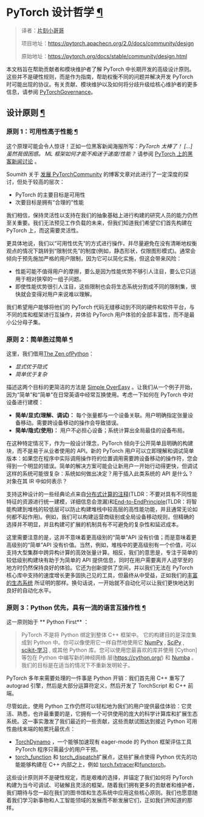 # PyTorch 设计哲学 [¶](#pytorch-design-philosophy "永久链接到此标题")

> 译者：[片刻小哥哥](https://github.com/jiangzhonglian)
>
> 项目地址：<https://pytorch.apachecn.org/2.0/docs/community/design>
>
> 原始地址：<https://pytorch.org/docs/stable/community/design.html>


 本文档旨在帮助贡献者和模块维护者了解 PyTorch 中长期开发的高级设计原则。这些并不是硬性规则，而是作为指南，帮助权衡不同的问题并解决开发 PyTorch 时可能出现的协议。有关贡献、模块维护以及如何将分歧升级给核心维护者的更多信息，请参阅 [PyTorchGovernance](https://pytorch.org/docs/main/community/governance.html)。


## 设计原则 [¶](#design-principles "此标题的固定链接")


### 原则 1：可用性高于性能 [¶](#principle-1-usability-over-performance "Permalink to this header")


 这个原理可能会令人惊讶！正如一位黑客新闻海报所写：*PyTorch 太棒了！ […]虽然我很困惑。 ML 框架如何才能不痴迷于速度/性能？* 请参阅 [PyTorch 上的黑客新闻讨论](https://news.ycombinator.com/item?id=28066093) 。


 Soumith 关于 [发展 PyTorchCommunity](https://soumith.ch/posts/2021/02/forming-opensource/?fbclid=IwAR1bvN_xZ8avGvu14ODJzS8Zp7jX1BOyfuGUf-zoRawpyL-s95Vjxf88W7s) 的博客文章对此进行了一定深度的探讨，但处于较高的层次：



* PyTorch 的主要目标是可用性
* 次要目标是拥有“合理的”性能


 我们相信，保持灵活性以支持在我们的抽象基础上进行构建的研究人员的能力仍然至关重要。我们无法预见工作负载的未来，但我们知道我们希望它们首先构建在 PyTorch 上，而这需要灵活性。


 更具体地说，我们以“可用性优先”的方式进行操作，并尽量避免在没有清晰地权衡观点的情况下跳转到“限制优先”的制度(例如，静态形状，仅限图形模式)。通常会倾向于预先施加严格的用户限制，因为它可以简化实施，但这会带来风险：



* 性能可能不值得用户的摩擦，要么是因为性能优势不够引人注目，要么它只适用于相对狭窄的一组子问题。 
* 即使性能优势很引人注目，这些限制也会将生态系统分割成不同的限制集，很快就会变得对用户来说难以理解。


 我们希望用户能够将他们的 PyTorch 代码无缝移动到不同的硬件和软件平台，与不同的库和框架进行互操作，并体验 PyTorch 用户体验的全部丰富性，而不是最小公分母子集。


### 原则 2：简单胜过简单 [¶](#principle-2-simple-over-easy "永久链接到此标题")


 这里，我们借用[The Zen ofPython](https://peps.python.org/pep-0020/)：



* *显式优于隐式*
* *简单优于复杂*


 描述这两个目标的更简洁的方法是 [Simple OverEasy](https://www.infoq.com/presentations/Simple-Made-Easy/) 。让我们从一个例子开始，因为“简单”和“简单”在日常英语中经常互换使用。考虑一下如何在 PyTorch 中对设备进行建模：



* **简单/显式(理解、调试)：** 每个张量都与一个设备关联。用户明确指定张量设备移动。需要跨设备移动的操作会导致错误。
* **简单/隐式(使用)：** 用户不必担心设备；系统计算出全局最佳的设备布局。


 在这种特定情况下，作为一般设计理念，PyTorch 倾向于公开简单且明确的构建块，而不是易于从业者使用的 API。新的 PyTorch 用户可以立即理解和调试简单版本：如果您在程序中实际调用操作符的位置调用需要跨设备移动的操作符，您会得到一个明显的错误。简单的解决方案可能会让新用户一开始行动得更快，但调试这样的系统可能很复杂：系统如何做出决定？用于插入此类系统的 API 是什么？对象在其 IR 中如何表示？


 支持这种设计的一些经典论点来自[分布式计算的注释](https://dl.acm.org/doi/book/10.5555/974938)(TLDR：不要对具有不同性能特征的资源进行统一建模，详细信息会泄漏)和[End-to-EndPrinciple](http://web.mit.edu/Saltzer/www/publications/endtoend/endtoend.pdf)(TLDR：将智能构建到堆栈的较低层可以防止构建堆栈中较高层的高性能功能，并且通常无论如何都不起作用)。例如，我们可以构建运营商级别或全局设备移动规则，但精确的选择并不明显，并且构建可扩展的机制具有不可避免的复杂性和延迟成本。


 这里需要注意的是，这并不意味着更高级别的“简单”API 没有价值；而是意味着更高级别的“简单”API 没有价值。当然，例如，堆栈中的更高级别有一个价值，可以支持大型集群中跨异构计算的高效张量计算。相反，我们的意思是，专注于简单的较低级别构建块有助于为简单的 API 提供信息，同时在用户需要离开人迹罕至的地方时仍然保持良好的体验。它还为创新提供了空间，并以我们无法在 PyTorch 核心库中支持的速度增长更多固执己见的工具，但最终从中受益，正如我们的[丰富的生态系统](https://pytorch.org/ecosystem/) 所证明的那样。换句话说，一开始就不自动化可以让我们更快地达到良好的自动化水平。


### 原则 3：Python 优先，具有一流的语言互操作性 [¶](#principle-3-python-first-with-best-in-class-language-interoperability "永久链接到此标题")


 这一原则始于 ** Python First** ：



> 
> 
> 
> PyTorch 不是将 Python 绑定到整体 C++ 框架中。
> 它的构建目的是深度集成到 Python 中。你可以像使用它一样自然地使用它
> [NumPy](https://www.numpy.org/) 
> ,
> [SciPy](https://www.scipy.org/) 
> ,
> [scikit-学习](https://scikit-learn.org/) 
> ,
> 或其他 Python 库。您可以使用您最喜欢的库并使用 
> [Cython] 等包在 Python 中编写新的神经网络
> 层(https://cython.org/) 
> 和
> [Numba](http://numba.pydata.org/) 
> 。我们的目标是在适当的情况下不重新发明轮子。
> 
> 
> 


 PyTorch 多年来需要处理的一件事是 Python 开销：我们首先用 C++ 重写了 autograd 引擎，然后是大部分运算符定义，然后开发了 TorchScript 和 C++ 前端。


 尽管如此，使用 Python 工作仍然可以轻松地为我们的用户提供最佳体验：它灵活、熟悉，也许最重要的是，它拥有一个可供使用的庞大的科学计算库和扩展生态系统。这一事实激发了我们最近的一些贡献，这些贡献试图达到接近 Python 可用性曲线末端的帕累托最优点：



* [TorchDynamo](https://dev-discuss.pytorch.org/t/torchdynamo-an-experiment-in-dynamic-python-bytecode-transformation/361) ，一个能够加速现有 eager-mode 的 Python 框架评估工具PyTorch 程序只需最少的用户干预。
* [torch_function](https://pytorch.org/docs/main/notes/extending.html#extending-torch) 和 [torch_dispatch](https://dev-discuss.pytorch.org/t/what-and-why-is-torch-dispatch/557)扩展点，这些扩展点使得 Python 优先的功能能够构建在 C++ 内部之上，例如 [torch.fxtracer](https分别为://pytorch.org/docs/stable/fx.html)和[functorch](https://github.com/pytorch/functorch)。


 这些设计原则并不是硬性规定，而是艰难的选择，并锚定了我们如何将 PyTorch 构建为当今可调试、可破解且灵活的框架。随着我们拥有更多的贡献者和维护者，我们期待与您一起在我们的图书馆和生态系统中应用这些核心原则。我们也愿意随着我们学习新事物和人工智能领域的发展而不断发展它们，正如我们所知道的那样。
